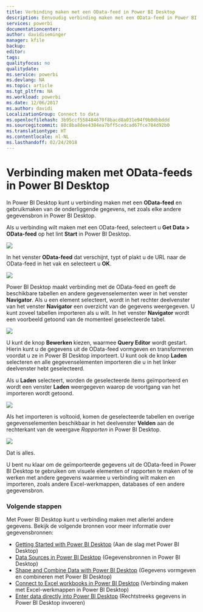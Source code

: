 ```yaml
---
title: Verbinding maken met een OData-feed in Power BI Desktop
description: Eenvoudig verbinding maken met een OData-feed in Power BI Desktop en deze gebruiken
services: powerbi
documentationcenter: 
author: davidiseminger
manager: kfile
backup: 
editor: 
tags: 
qualityfocus: no
qualitydate: 
ms.service: powerbi
ms.devlang: NA
ms.topic: article
ms.tgt_pltfrm: NA
ms.workload: powerbi
ms.date: 12/06/2017
ms.author: davidi
LocalizationGroup: Connect to data
ms.openlocfilehash: 3b95ccf558484670f8bacd8a031e94f9b0dbbddd
ms.sourcegitcommit: 88c8ba8dee4384ea7bff5cedcad67fce784d92b0
ms.translationtype: HT
ms.contentlocale: nl-NL
ms.lasthandoff: 02/24/2018
---
```

# <a name="connect-to-odata-feeds-in-power-bi-desktop"></a>Verbinding maken met OData-feeds in Power BI Desktop
In Power BI Desktop kunt u verbinding maken met een **OData-feed** en gebruikmaken van de onderliggende gegevens, net zoals elke andere gegevensbron in Power BI Desktop.

Als u verbinding wilt maken met een OData-feed, selecteert u **Get Data > OData-feed** op het lint **Start** in Power BI Desktop.

![](media/desktop-connect-odata/connect-to-odata_1.png)

In het venster **OData-feed** dat verschijnt, typt of plakt u de URL naar de OData-feed in het vak en selecteert u **OK**.

![](media/desktop-connect-odata/connect-to-odata_2.png)

Power BI Desktop maakt verbinding met de OData-feed en geeft de beschikbare tabellen en andere gegevenselementen weer in het venster **Navigator**. Als u een element selecteert, wordt in het rechter deelvenster van het venster **Navigator** een overzicht van de gegevens weergegeven. U kunt zoveel tabellen importeren als u wilt. In het venster **Navigator** wordt een voorbeeld getoond van de momenteel geselecteerde tabel.

![](media/desktop-connect-odata/connect-to-odata_3.png)

U kunt de knop **Bewerken** kiezen, waarmee **Query Editor** wordt gestart. Hierin kunt u de gegevens uit de OData-feed vormgeven en transformeren voordat u ze in Power BI Desktop importeert. U kunt ook de knop **Laden** selecteren en alle gegevenselementen importeren die u in het linker deelvenster hebt geselecteerd.

Als u **Laden** selecteert, worden de geselecteerde items geïmporteerd en wordt een venster **Laden** weergegeven waarop de voortgang van het importeren wordt getoond.

![](media/desktop-connect-odata/connect-to-odata_4.png)

Als het importeren is voltooid, komen de geselecteerde tabellen en overige gegevenselementen beschikbaar in het deelvenster **Velden** aan de rechterkant van de weergave *Rapporten* in Power BI Desktop.

![](media/desktop-connect-odata/connect-to-odata_5.png)

Dat is alles.

U bent nu klaar om de geïmporteerde gegevens uit de OData-feed in Power BI Desktop te gebruiken om visuele elementen of rapporten te maken of te werken met andere gegevens waarmee u verbinding wilt maken en importeren, zoals andere Excel-werkmappen, databases of een andere gegevensbron.

### <a name="next-steps"></a>Volgende stappen
Met Power BI Desktop kunt u verbinding maken met allerlei andere gegevens. Bekijk de volgende bronnen voor meer informatie over gegevensbronnen:

* [Getting Started with Power BI Desktop](desktop-getting-started.md) (Aan de slag met Power BI Desktop)
* [Data Sources in Power BI Desktop](desktop-data-sources.md) (Gegevensbronnen in Power BI Desktop)
* [Shape and Combine Data with Power BI Desktop](desktop-shape-and-combine-data.md) (Gegevens vormgeven en combineren met Power BI Desktop)
* [Connect to Excel workbooks in Power BI Desktop](desktop-connect-excel.md) (Verbinding maken met Excel-werkmappen in Power BI Desktop)   
* [Enter data directly into Power BI Desktop](desktop-enter-data-directly-into-desktop.md) (Rechtstreeks gegevens in Power BI Desktop invoeren)   

